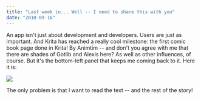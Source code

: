 ```yaml
---
title: "Last week in... Well -- I need to share this with you"
date: "2010-09-16"
---
```


An app isn't just about development and developers. Users are just as important. And Krita has reached a really cool milestone: the first comic book page done in Krita! By Animtim -- and don't you agree with me that there are shades of Gotlib and Alexis here? As well as other influences, of course. But it's the bottom-left panel that keeps me coming back to it. Here it is:

![](https://krita.org/wp-content/uploads/2010/09/comics_test_page_by_animtim-d2yuhko.png)

The only problem is that I want to read the text -- and the rest of the story!
